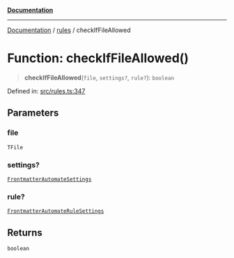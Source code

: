 [**Documentation**](../../README.md)

***

[Documentation](../../README.md) / [rules](../README.md) / checkIfFileAllowed

# Function: checkIfFileAllowed()

> **checkIfFileAllowed**(`file`, `settings?`, `rule?`): `boolean`

Defined in: [src/rules.ts:347](https://github.com/Christian-Me/folder-to-tags-plugin/blob/bf42295620335492a0928fbbe8ccca5ae986f975/src/rules.ts#L347)

## Parameters

### file

`TFile`

### settings?

[`FrontmatterAutomateSettings`](../../types/interfaces/FrontmatterAutomateSettings.md)

### rule?

[`FrontmatterAutomateRuleSettings`](../../types/interfaces/FrontmatterAutomateRuleSettings.md)

## Returns

`boolean`
